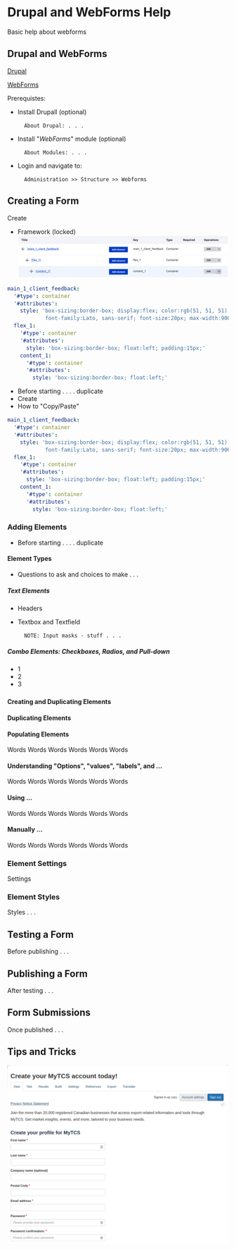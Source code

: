 # Drupal and WebForms Help
Basic help about webforms

## Drupal and WebForms
[Drupal](https://www.google.com)

[WebForms](https://www.google.com)

Prerequistes: 
* Install Drupall (optional)

        About Drupal: . . . 
* Install "*WebForms*" module (optional)

        About Modules: . . .
* Login and navigate to:

        Administration >> Structure >> Webforms

## Creating a Form
Create
* Framework (locked)
![my_alt_text](./images/2.png  "2")
```yaml
main_1_client_feedback:
  '#type': container
  '#attributes':
    style: 'box-sizing:border-box; display:flex; color:rgb(51, 51, 51); 
            font-family:Lato, sans-serif; font-size:20px; max-width:900px;'
  flex_1:
    '#type': container
    '#attributes':
      style: 'box-sizing:border-box; float:left; padding:15px;'
    content_1:
      '#type': container
      '#attributes':
        style: 'box-sizing:border-box; float:left;'
```
* Before starting  . . . . duplicate
* Create
* How to "Copy/Paste"
```yaml
main_1_client_feedback:
  '#type': container
  '#attributes':
    style: 'box-sizing:border-box; display:flex; color:rgb(51, 51, 51); 
            font-family:Lato, sans-serif; font-size:20px; max-width:900px;'
  flex_1:
    '#type': container
    '#attributes':
      style: 'box-sizing:border-box; float:left; padding:15px;'
    content_1:
      '#type': container
      '#attributes':
        style: 'box-sizing:border-box; float:left;'
```


### Adding Elements
* Before starting  . . . . duplicate

#### Element Types
* Questions to ask and choices to make . . .

##### Text Elements
* Headers

* Textbox and Textfield

        NOTE: Input masks - stuff . . .

##### Combo Elements: Checkboxes, Radios, and Pull-down
* 1
* 2
* 3 

##### 

#### Creating and Duplicating Elements

#### Duplicating Elements



#### Populating Elements
Words Words Words Words Words Words 

#### Understanding "Options", "values", "labels", and ...
Words Words Words Words Words Words 

#### Using ...
Words Words Words Words Words Words 

#### Manually ...
Words Words Words Words Words Words 

### Element Settings
Settings

### Element Styles
Styles . . . 

## Testing a Form
Before publishing . . . 

## Publishing a Form
After testing . . . 

## Form Submissions
Once published . . .

## Tips and Tricks

![my_alt_text](./images/1.png  "1")


